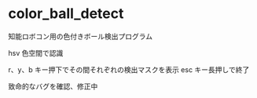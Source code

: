 # color_ball_detect

知能ロボコン用の色付きボール検出プログラム

hsv 色空間で認識

r、y、b キー押下でその間それぞれの検出マスクを表示
esc キー長押しで終了

致命的なバグを確認、修正中
